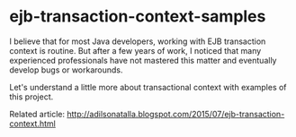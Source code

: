 # ejb-transaction-context-samples

I believe that for most Java developers, working with EJB transaction context is routine. But after a few years of work, I noticed that many experienced professionals have not mastered this matter and eventually develop bugs or workarounds.

Let's understand a little more about transactional context with examples of this project.

Related article: http://adilsonatalla.blogspot.com/2015/07/ejb-transaction-context.html

